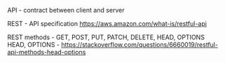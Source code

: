 
API - contract between client and server <br>

REST - API specification https://aws.amazon.com/what-is/restful-api <br>

REST methods - GET, POST, PUT, PATCH, DELETE, HEAD, OPTIONS <br>
HEAD, OPTIONS - https://stackoverflow.com/questions/6660019/restful-api-methods-head-options <br>

